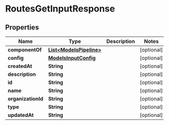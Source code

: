 

# RoutesGetInputResponse


## Properties

| Name | Type | Description | Notes |
|------------ | ------------- | ------------- | -------------|
|**componentOf** | [**List&lt;ModelsPipeline&gt;**](ModelsPipeline.md) |  |  [optional] |
|**config** | [**ModelsInputConfig**](ModelsInputConfig.md) |  |  [optional] |
|**createdAt** | **String** |  |  [optional] |
|**description** | **String** |  |  [optional] |
|**id** | **String** |  |  [optional] |
|**name** | **String** |  |  [optional] |
|**organizationId** | **String** |  |  [optional] |
|**type** | **String** |  |  [optional] |
|**updatedAt** | **String** |  |  [optional] |



